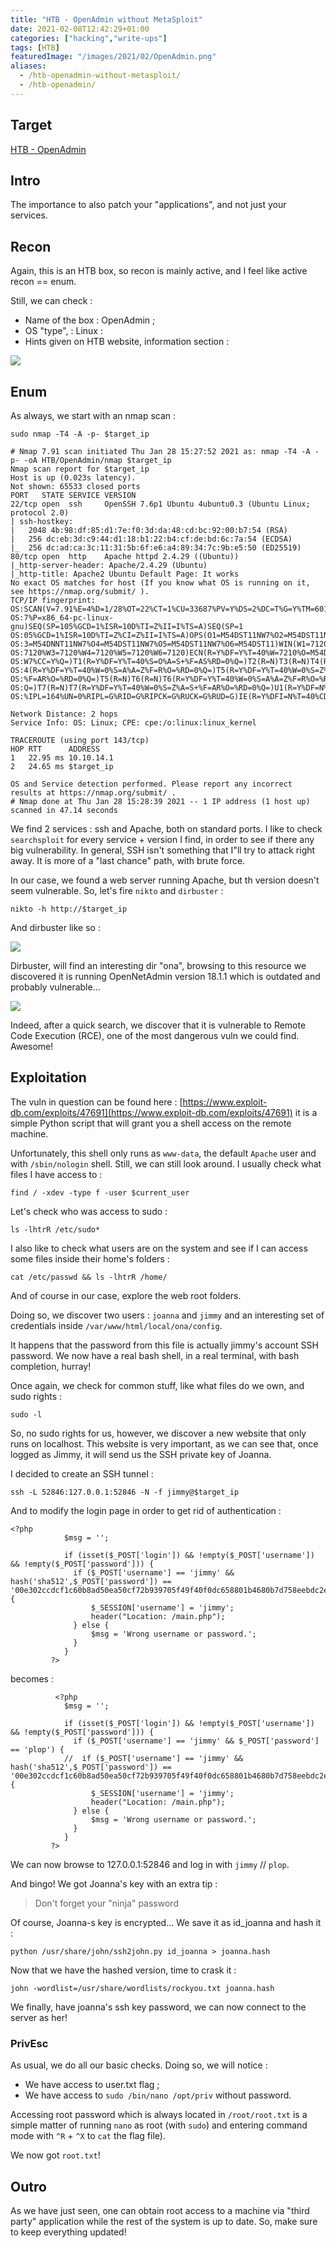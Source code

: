 ```yaml
---
title: "HTB - OpenAdmin without MetaSploit"
date: 2021-02-08T12:42:29+01:00
categories: ["hacking","write-ups"]
tags: [HTB]
featuredImage: "/images/2021/02/OpenAdmin.png"
aliases:
  - /htb-openadmin-without-metasploit/
  - /htb-openadmin/
---
```

## Target

[HTB - OpenAdmin](https://app.hackthebox.eu/machines/222)

## Intro
The importance to also patch your "applications", and not just your services.

## Recon

Again, this is an HTB box, so recon is mainly active, and I feel like active recon == enum.

Still, we can check : 

* Name of the box : OpenAdmin ;
* OS "type", : Linux :
* Hints given on HTB website, information section :

![](/images/2021/02/2021-02-08_12-13.png)

## Enum

As always, we start with an nmap scan :

```text
sudo nmap -T4 -A -p- $target_ip
```

```text
# Nmap 7.91 scan initiated Thu Jan 28 15:27:52 2021 as: nmap -T4 -A -p- -oA HTB/OpenAdmin/nmap $target_ip
Nmap scan report for $target_ip
Host is up (0.023s latency).
Not shown: 65533 closed ports
PORT   STATE SERVICE VERSION
22/tcp open  ssh     OpenSSH 7.6p1 Ubuntu 4ubuntu0.3 (Ubuntu Linux; protocol 2.0)
| ssh-hostkey: 
|   2048 4b:98:df:85:d1:7e:f0:3d:da:48:cd:bc:92:00:b7:54 (RSA)
|   256 dc:eb:3d:c9:44:d1:18:b1:22:b4:cf:de:bd:6c:7a:54 (ECDSA)
|_  256 dc:ad:ca:3c:11:31:5b:6f:e6:a4:89:34:7c:9b:e5:50 (ED25519)
80/tcp open  http    Apache httpd 2.4.29 ((Ubuntu))
|_http-server-header: Apache/2.4.29 (Ubuntu)
|_http-title: Apache2 Ubuntu Default Page: It works
No exact OS matches for host (If you know what OS is running on it, see https://nmap.org/submit/ ).
TCP/IP fingerprint:
OS:SCAN(V=7.91%E=4%D=1/28%OT=22%CT=1%CU=33687%PV=Y%DS=2%DC=T%G=Y%TM=6012CA1
OS:7%P=x86_64-pc-linux-gnu)SEQ(SP=105%GCD=1%ISR=10D%TI=Z%II=I%TS=A)SEQ(SP=1
OS:05%GCD=1%ISR=10D%TI=Z%CI=Z%II=I%TS=A)OPS(O1=M54DST11NW7%O2=M54DST11NW7%O
OS:3=M54DNNT11NW7%O4=M54DST11NW7%O5=M54DST11NW7%O6=M54DST11)WIN(W1=7120%W2=
OS:7120%W3=7120%W4=7120%W5=7120%W6=7120)ECN(R=Y%DF=Y%T=40%W=7210%O=M54DNNSN
OS:W7%CC=Y%Q=)T1(R=Y%DF=Y%T=40%S=O%A=S+%F=AS%RD=0%Q=)T2(R=N)T3(R=N)T4(R=N)T
OS:4(R=Y%DF=Y%T=40%W=0%S=A%A=Z%F=R%O=%RD=0%Q=)T5(R=Y%DF=Y%T=40%W=0%S=Z%A=S+
OS:%F=AR%O=%RD=0%Q=)T5(R=N)T6(R=N)T6(R=Y%DF=Y%T=40%W=0%S=A%A=Z%F=R%O=%RD=0%
OS:Q=)T7(R=N)T7(R=Y%DF=Y%T=40%W=0%S=Z%A=S+%F=AR%O=%RD=0%Q=)U1(R=Y%DF=N%T=40
OS:%IPL=164%UN=0%RIPL=G%RID=G%RIPCK=G%RUCK=G%RUD=G)IE(R=Y%DFI=N%T=40%CD=S)

Network Distance: 2 hops
Service Info: OS: Linux; CPE: cpe:/o:linux:linux_kernel

TRACEROUTE (using port 143/tcp)
HOP RTT      ADDRESS
1   22.95 ms 10.10.14.1
2   24.65 ms $target_ip

OS and Service detection performed. Please report any incorrect results at https://nmap.org/submit/ .
# Nmap done at Thu Jan 28 15:28:39 2021 -- 1 IP address (1 host up) scanned in 47.14 seconds

```

We find 2 services : ssh and Apache, both on standard ports. I like to check `searchsploit` for every service + version I find, in order to see if there any big vulnerability. In general, SSH isn't something that I"ll try to attack right away. It is more of a "last chance" path, with brute force.

In our case, we found a web server running Apache, but th version doesn't seem vulnerable. So, let's fire `nikto` and `dirbuster` :

```text
nikto -h http://$target_ip
```

And dirbuster like so :

![](/images/2021/02/2021-02-08_11-28.png)

Dirbuster, will find an interesting dir "ona", browsing to this resource we discovered it is running OpenNetAdmin version 18.1.1 which is outdated and probably vulnerable...

![](/images/2021/02/ONA.png)

Indeed, after a quick search, we discover that it is vulnerable to Remote Code Execution (RCE), one of the most dangerous vuln we could find. Awesome!

## Exploitation

The vuln in question can be found here : [https://www.exploit-db.com/exploits/47691](https://www.exploit-db.com/exploits/47691) it is a simple Python script that will grant you a shell access on the remote machine.

Unfortunately, this shell only runs as `www-data`, the default `Apache` user and with `/sbin/nologin` shell. Still, we can still look around. I usually check what files I have access to :

```text
find / -xdev -type f -user $current_user
```

 Let's check who was access to sudo :

```text
ls -lhtrR /etc/sudo*
```

I also like to check what users are on the system and see if I can access some files inside their home's folders :

```text
cat /etc/passwd && ls -lhtrR /home/
```

And of course in our case, explore the web root folders.

Doing so, we discover two users : `joanna` and `jimmy` and an interesting set of credentials inside `/var/www/html/local/ona/config`.

It happens that the password from this file is actually jimmy's account SSH password. We now have a real bash shell, in a real terminal, with bash completion, hurray!

Once again, we check for common stuff, like what files do we own, and sudo rights :

```text
sudo -l
```

So, no sudo rights for us, however, we discover a new website that only runs on localhost. This website is very important, as we can see that, once logged as Jimmy, it will send us the SSH private key of Joanna.

I decided to create an SSH tunnel :

```text
ssh -L 52846:127.0.0.1:52846 -N -f jimmy@$target_ip
```

And to modify the login page in order to get rid of authentication :

```text
<?php
            $msg = '';

            if (isset($_POST['login']) && !empty($_POST['username']) && !empty($_POST['password'])) {
              if ($_POST['username'] == 'jimmy' && hash('sha512',$_POST['password']) == '00e302ccdcf1c60b8ad50ea50cf72b939705f49f40f0dc658801b4680b7d758eebdc2e9f9ba8ba3ef8a8bb9a796d34ba2e856838ee9bdde852b8ec3b3a0523b1') {
                  $_SESSION['username'] = 'jimmy';
                  header("Location: /main.php");
              } else {
                  $msg = 'Wrong username or password.';
              }
            }
         ?>
```

becomes :

```text
          <?php
            $msg = '';

            if (isset($_POST['login']) && !empty($_POST['username']) && !empty($_POST['password'])) {
              if ($_POST['username'] == 'jimmy' && $_POST['password'] == 'plop') {
            //  if ($_POST['username'] == 'jimmy' && hash('sha512',$_POST['password']) == '00e302ccdcf1c60b8ad50ea50cf72b939705f49f40f0dc658801b4680b7d758eebdc2e9f9ba8ba3ef8a8bb9a796d34ba2e856838ee9bdde852b8ec3b3a0523b1') {
                  $_SESSION['username'] = 'jimmy';
                  header("Location: /main.php");
              } else {
                  $msg = 'Wrong username or password.';
              }
            }
         ?>
```

We can now browse to 127.0.0.1:52846 and log in with `jimmy` // `plop`.

And bingo! We got Joanna's key with an extra tip :

> Don't forget your "ninja" password

Of course, Joanna-s key is encrypted... We save it as id_joanna and hash it :

```text
python /usr/share/john/ssh2john.py id_joanna > joanna.hash
```

Now that we have the hashed version, time to crask it :

```text
john -wordlist=/usr/share/wordlists/rockyou.txt joanna.hash 
```

We finally, have joanna's ssh key password, we can now connect to the server as her!

### PrivEsc

As usual, we do all our basic checks. Doing so, we will notice :

* We have access to user.txt flag ;
* We have access to `sudo /bin/nano /opt/priv` without password.

Accessing root password which is always located in `/root/root.txt` is a simple matter of running `nano` as root (with `sudo`) and entering command mode with `^R` + `^X` to `cat` the flag file).

We now got `root.txt`!

## Outro

As we have just seen, one can obtain root access to a machine via "third party" application while the rest of the system is up to date. So, make sure to keep everything updated!
